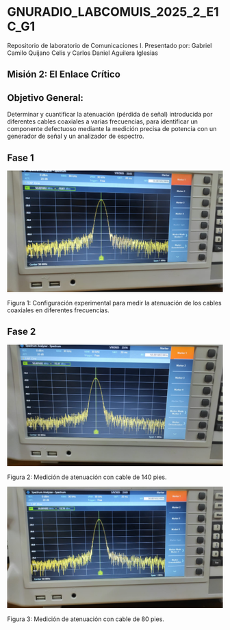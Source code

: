 # GNURADIO_LABCOMUIS_2025_2_E1C_G1
Repositorio de laboratorio de Comunicaciones I. Presentado por: Gabriel Camilo Quijano Celis y Carlos Daniel Aguilera Iglesias

## Misión 2: El Enlace Crítico

## Objetivo General:
Determinar y cuantificar la atenuación (pérdida de señal) introducida por diferentes cables coaxiales a varias frecuencias, para identificar un componente defectuoso mediante la medición precisa de potencia con un generador de señal y un analizador de espectro.

## Fase 1

![Fase 1](https://raw.githubusercontent.com/GabrielQC44/GNURADIO_LABCOMUIS_2025_2_E1C_G1/f928230a88c684a549bf4596c29c666983b65f80/imagenes/Mision_2/F_1.jpg)

Figura 1: Configuración experimental para medir la atenuación de los cables coaxiales en diferentes frecuencias.

## Fase 2

![Fase 2 – 140 pies](https://raw.githubusercontent.com/GabrielQC44/GNURADIO_LABCOMUIS_2025_2_E1C_G1/f928230a88c684a549bf4596c29c666983b65f80/imagenes/Mision_2/F_2_140FT.jpg)

Figura 2: Medición de atenuación con cable de 140 pies.


![Fase 2 – 80 pies](https://raw.githubusercontent.com/GabrielQC44/GNURADIO_LABCOMUIS_2025_2_E1C_G1/f928230a88c684a549bf4596c29c666983b65f80/imagenes/Mision_2/F_2_80FT.jpg)

Figura 3: Medición de atenuación con cable de 80 pies.








